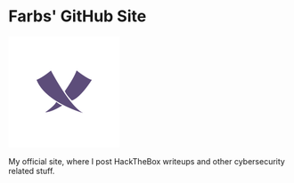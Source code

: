 # Farbs' GitHub Site
<img alt="Farbs Logo" src="/assets/img/index-logo/farbs-logo-200x200.png"> 

My official site, where I post HackTheBox writeups and other cybersecurity related stuff.
